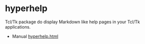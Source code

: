 # hyperhelp

Tcl/Tk   package  do  display   Markdown   like  help  pages  in  your  Tcl/Tk
applications.

* Manual [hyperhelp.html](https://htmlpreview.github.io/?https://raw.githubusercontent.com/mittelmark/hyperhelp/master/hyperhelp/hyperhelp.html)


